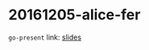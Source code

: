 20161205-alice-fer
==================

`go-present` link: [slides](http://talks.godoc.org/github.com/sbinet/talks/2016/20161205-alice-fer/talk.slide)

